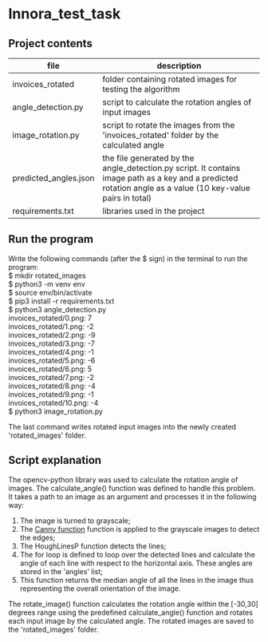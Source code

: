 # Innora_test_task

## Project contents 
|file             |description
|-----------------|------------------------------------------------------------|
|invoices_rotated | folder containing rotated images for testing the algorithm|
|angle_detection.py | script to calculate the rotation angles of input images|
|image_rotation.py | script to rotate the images from the 'invoices_rotated' folder by the calculated angle|
|predicted_angles.json | the file generated by the angle_detection.py script. It contains image path as a key and a predicted rotation angle as a value (10 key-value pairs in total)|
|requirements.txt | libraries used in the project|

## Run the program 

Write the following commands (after the $ sign) in the terminal to run the program:<br>
$ mkdir rotated_images <br>
$ python3 -m venv env <br>
$ source env/bin/activate<br>
$ pip3 install -r requirements.txt<br>
$ python3 angle_detection.py<br>
invoices_rotated/0.png: 7<br>
invoices_rotated/1.png: -2<br>
invoices_rotated/2.png: -9<br>
invoices_rotated/3.png: -7<br>
invoices_rotated/4.png: -1<br>
invoices_rotated/5.png: -6<br>
invoices_rotated/6.png: 5<br>
invoices_rotated/7.png: -2<br>
invoices_rotated/8.png: -4<br>
invoices_rotated/9.png: -1<br>
invoices_rotated/10.png: -4<br>
$ python3 image_rotation.py<br>

The last command writes rotated input images into the newly created 'rotated_images' folder.

## Script explanation
The opencv-python library was used to calculate the rotation angle of images. The calculate_angle() function was defined to handle this problem. It takes a path to an image as an argument and processes it in the following way:
1. The image is turned to grayscale;
2. The <a href='https://www.geeksforgeeks.org/python-opencv-canny-function/'> Canny function</a> function is applied to the grayscale images to detect the edges;
3. The HoughLinesP function detects the lines;
4. The for loop is defined to loop over the detected lines and calculate the angle of each line with respect to the horizontal axis. These angles are stored in the 'angles' list;
5. This function returns the median angle of all the lines in the image thus representing the overall orientation of the image.

The rotate_image() function calculates the rotation angle within the [-30,30] degrees range using the predefined calculate_angle() function and rotates each input image by the calculated angle. The rotated images are saved to the 'rotated_images' folder.
